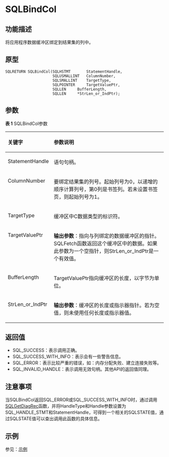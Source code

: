 # SQLBindCol<a name="ZH-CN_TOPIC_0242371440"></a>

## 功能描述<a name="zh-cn_topic_0238272886_zh-cn_topic_0237120416_zh-cn_topic_0059779335_s20aba247faad4486a9207cbeafeadb20"></a>

将应用程序数据缓冲区绑定到结果集的列中。

## 原型<a name="zh-cn_topic_0238272886_zh-cn_topic_0237120416_zh-cn_topic_0059779335_sc0a085a7e70b42b49cf7383da395ecff"></a>

```
SQLRETURN SQLBindCol(SQLHSTMT       StatementHandle,    
                     SQLUSMALLINT   ColumnNumber,     
                     SQLSMALLINT    TargetType,
                     SQLPOINTER     TargetValuePtr,
                     SQLLEN     BufferLength,
                     SQLLEN     *StrLen_or_IndPtr);
```

## 参数<a name="zh-cn_topic_0238272886_zh-cn_topic_0237120416_zh-cn_topic_0059779335_s2841a8589657411785ffbc5592840769"></a>

**表 1**  SQLBindCol参数

<a name="zh-cn_topic_0238272886_zh-cn_topic_0237120416_zh-cn_topic_0059779335_t7f7fe1edade94362b89ebdef0b3126a6"></a>
<table><thead align="left"><tr id="zh-cn_topic_0238272886_zh-cn_topic_0237120416_zh-cn_topic_0059779335_r72a30279067e460fad862a72def9b6e1"><th class="cellrowborder" valign="top" width="23.27%" id="mcps1.2.3.1.1"><p id="zh-cn_topic_0238272886_zh-cn_topic_0237120416_zh-cn_topic_0059779335_ac7920d1a4420479097098517698b1203"><a name="zh-cn_topic_0238272886_zh-cn_topic_0237120416_zh-cn_topic_0059779335_ac7920d1a4420479097098517698b1203"></a><a name="zh-cn_topic_0238272886_zh-cn_topic_0237120416_zh-cn_topic_0059779335_ac7920d1a4420479097098517698b1203"></a><strong id="zh-cn_topic_0238272886_zh-cn_topic_0237120416_zh-cn_topic_0059779335_ae3b4440781a24c7d8bed878942b46f96"><a name="zh-cn_topic_0238272886_zh-cn_topic_0237120416_zh-cn_topic_0059779335_ae3b4440781a24c7d8bed878942b46f96"></a><a name="zh-cn_topic_0238272886_zh-cn_topic_0237120416_zh-cn_topic_0059779335_ae3b4440781a24c7d8bed878942b46f96"></a>关键字</strong></p>
</th>
<th class="cellrowborder" valign="top" width="76.73%" id="mcps1.2.3.1.2"><p id="zh-cn_topic_0238272886_zh-cn_topic_0237120416_zh-cn_topic_0059779335_a4d0fbdd3d7a64b199c050ae0ad075667"><a name="zh-cn_topic_0238272886_zh-cn_topic_0237120416_zh-cn_topic_0059779335_a4d0fbdd3d7a64b199c050ae0ad075667"></a><a name="zh-cn_topic_0238272886_zh-cn_topic_0237120416_zh-cn_topic_0059779335_a4d0fbdd3d7a64b199c050ae0ad075667"></a><strong id="zh-cn_topic_0238272886_zh-cn_topic_0237120416_zh-cn_topic_0059779335_aafeaef49130b4575b44577a4f33cf3f3"><a name="zh-cn_topic_0238272886_zh-cn_topic_0237120416_zh-cn_topic_0059779335_aafeaef49130b4575b44577a4f33cf3f3"></a><a name="zh-cn_topic_0238272886_zh-cn_topic_0237120416_zh-cn_topic_0059779335_aafeaef49130b4575b44577a4f33cf3f3"></a>参数说明</strong></p>
</th>
</tr>
</thead>
<tbody><tr id="zh-cn_topic_0238272886_zh-cn_topic_0237120416_zh-cn_topic_0059779335_rfa83bbcc32f142a3a9af948e06e8e0bb"><td class="cellrowborder" valign="top" width="23.27%" headers="mcps1.2.3.1.1 "><p id="zh-cn_topic_0238272886_zh-cn_topic_0237120416_zh-cn_topic_0059779335_a86f9cfc2b6ff4f20a8d5df63c06236fb"><a name="zh-cn_topic_0238272886_zh-cn_topic_0237120416_zh-cn_topic_0059779335_a86f9cfc2b6ff4f20a8d5df63c06236fb"></a><a name="zh-cn_topic_0238272886_zh-cn_topic_0237120416_zh-cn_topic_0059779335_a86f9cfc2b6ff4f20a8d5df63c06236fb"></a>StatementHandle</p>
</td>
<td class="cellrowborder" valign="top" width="76.73%" headers="mcps1.2.3.1.2 "><p id="zh-cn_topic_0238272886_zh-cn_topic_0237120416_zh-cn_topic_0059779335_a35141cc74911451ab5b7bcba8069ccb7"><a name="zh-cn_topic_0238272886_zh-cn_topic_0237120416_zh-cn_topic_0059779335_a35141cc74911451ab5b7bcba8069ccb7"></a><a name="zh-cn_topic_0238272886_zh-cn_topic_0237120416_zh-cn_topic_0059779335_a35141cc74911451ab5b7bcba8069ccb7"></a>语句句柄。</p>
</td>
</tr>
<tr id="zh-cn_topic_0238272886_zh-cn_topic_0237120416_zh-cn_topic_0059779335_r4a7ef1c7e62f464ab72600b1db11039c"><td class="cellrowborder" valign="top" width="23.27%" headers="mcps1.2.3.1.1 "><p id="zh-cn_topic_0238272886_zh-cn_topic_0237120416_zh-cn_topic_0059779335_a98a0ed7d8b0641eca0be869c5db7a769"><a name="zh-cn_topic_0238272886_zh-cn_topic_0237120416_zh-cn_topic_0059779335_a98a0ed7d8b0641eca0be869c5db7a769"></a><a name="zh-cn_topic_0238272886_zh-cn_topic_0237120416_zh-cn_topic_0059779335_a98a0ed7d8b0641eca0be869c5db7a769"></a>ColumnNumber</p>
</td>
<td class="cellrowborder" valign="top" width="76.73%" headers="mcps1.2.3.1.2 "><p id="zh-cn_topic_0238272886_zh-cn_topic_0237120416_zh-cn_topic_0059779335_aedf9517a97bf4396b931807eeaa5f298"><a name="zh-cn_topic_0238272886_zh-cn_topic_0237120416_zh-cn_topic_0059779335_aedf9517a97bf4396b931807eeaa5f298"></a><a name="zh-cn_topic_0238272886_zh-cn_topic_0237120416_zh-cn_topic_0059779335_aedf9517a97bf4396b931807eeaa5f298"></a>要绑定结果集的列号。起始列号为0，以递增的顺序计算列号，第0列是书签列。若未设置书签页，则起始列号为1。</p>
</td>
</tr>
<tr id="zh-cn_topic_0238272886_zh-cn_topic_0237120416_zh-cn_topic_0059779335_r6b8382814fac430c9bf4db6e196bef7f"><td class="cellrowborder" valign="top" width="23.27%" headers="mcps1.2.3.1.1 "><p id="zh-cn_topic_0238272886_zh-cn_topic_0237120416_zh-cn_topic_0059779335_a840906d6fab14950843227928136f0cd"><a name="zh-cn_topic_0238272886_zh-cn_topic_0237120416_zh-cn_topic_0059779335_a840906d6fab14950843227928136f0cd"></a><a name="zh-cn_topic_0238272886_zh-cn_topic_0237120416_zh-cn_topic_0059779335_a840906d6fab14950843227928136f0cd"></a>TargetType</p>
</td>
<td class="cellrowborder" valign="top" width="76.73%" headers="mcps1.2.3.1.2 "><p id="zh-cn_topic_0238272886_zh-cn_topic_0237120416_zh-cn_topic_0059779335_a616999bf01f44f1a88623f36ecb1927d"><a name="zh-cn_topic_0238272886_zh-cn_topic_0237120416_zh-cn_topic_0059779335_a616999bf01f44f1a88623f36ecb1927d"></a><a name="zh-cn_topic_0238272886_zh-cn_topic_0237120416_zh-cn_topic_0059779335_a616999bf01f44f1a88623f36ecb1927d"></a>缓冲区中C数据类型的标识符。</p>
</td>
</tr>
<tr id="zh-cn_topic_0238272886_zh-cn_topic_0237120416_zh-cn_topic_0059779335_r3f42cec37f3c461ca85429ed0295e46f"><td class="cellrowborder" valign="top" width="23.27%" headers="mcps1.2.3.1.1 "><p id="zh-cn_topic_0238272886_zh-cn_topic_0237120416_zh-cn_topic_0059779335_aa94b2a92905e405993904c14900f8287"><a name="zh-cn_topic_0238272886_zh-cn_topic_0237120416_zh-cn_topic_0059779335_aa94b2a92905e405993904c14900f8287"></a><a name="zh-cn_topic_0238272886_zh-cn_topic_0237120416_zh-cn_topic_0059779335_aa94b2a92905e405993904c14900f8287"></a>TargetValuePtr</p>
</td>
<td class="cellrowborder" valign="top" width="76.73%" headers="mcps1.2.3.1.2 "><p id="zh-cn_topic_0238272886_zh-cn_topic_0237120416_zh-cn_topic_0059779335_af54c62cd94d0485d8c3aa2cb8254fd3e"><a name="zh-cn_topic_0238272886_zh-cn_topic_0237120416_zh-cn_topic_0059779335_af54c62cd94d0485d8c3aa2cb8254fd3e"></a><a name="zh-cn_topic_0238272886_zh-cn_topic_0237120416_zh-cn_topic_0059779335_af54c62cd94d0485d8c3aa2cb8254fd3e"></a><strong id="zh-cn_topic_0238272886_zh-cn_topic_0237120416_zh-cn_topic_0059779335_a025432cf0191435aa9581271363602b1"><a name="zh-cn_topic_0238272886_zh-cn_topic_0237120416_zh-cn_topic_0059779335_a025432cf0191435aa9581271363602b1"></a><a name="zh-cn_topic_0238272886_zh-cn_topic_0237120416_zh-cn_topic_0059779335_a025432cf0191435aa9581271363602b1"></a>输出参数</strong>：指向与列绑定的数据缓冲区的指针。SQLFetch函数返回这个缓冲区中的数据。如果此参数为一个空指针，则StrLen_or_IndPtr是一个有效值。</p>
</td>
</tr>
<tr id="zh-cn_topic_0238272886_zh-cn_topic_0237120416_zh-cn_topic_0059779335_rb83e445fa64d43acbd64d9d5e18ee436"><td class="cellrowborder" valign="top" width="23.27%" headers="mcps1.2.3.1.1 "><p id="zh-cn_topic_0238272886_zh-cn_topic_0237120416_zh-cn_topic_0059779335_a8a20742c0ba549afbfef0e5b0ea212e0"><a name="zh-cn_topic_0238272886_zh-cn_topic_0237120416_zh-cn_topic_0059779335_a8a20742c0ba549afbfef0e5b0ea212e0"></a><a name="zh-cn_topic_0238272886_zh-cn_topic_0237120416_zh-cn_topic_0059779335_a8a20742c0ba549afbfef0e5b0ea212e0"></a>BufferLength</p>
</td>
<td class="cellrowborder" valign="top" width="76.73%" headers="mcps1.2.3.1.2 "><p id="zh-cn_topic_0238272886_zh-cn_topic_0237120416_zh-cn_topic_0059779335_a2cff0048329043e3af3a1b6176b2b877"><a name="zh-cn_topic_0238272886_zh-cn_topic_0237120416_zh-cn_topic_0059779335_a2cff0048329043e3af3a1b6176b2b877"></a><a name="zh-cn_topic_0238272886_zh-cn_topic_0237120416_zh-cn_topic_0059779335_a2cff0048329043e3af3a1b6176b2b877"></a>TargetValuePtr指向缓冲区的长度，以字节为单位。</p>
</td>
</tr>
<tr id="zh-cn_topic_0238272886_zh-cn_topic_0237120416_zh-cn_topic_0059779335_rc74b270421da4002a3ae9c5f78021e83"><td class="cellrowborder" valign="top" width="23.27%" headers="mcps1.2.3.1.1 "><p id="zh-cn_topic_0238272886_zh-cn_topic_0237120416_zh-cn_topic_0059779335_adbb18013cfe746a4b3ac36fc398f4e3c"><a name="zh-cn_topic_0238272886_zh-cn_topic_0237120416_zh-cn_topic_0059779335_adbb18013cfe746a4b3ac36fc398f4e3c"></a><a name="zh-cn_topic_0238272886_zh-cn_topic_0237120416_zh-cn_topic_0059779335_adbb18013cfe746a4b3ac36fc398f4e3c"></a>StrLen_or_IndPtr</p>
</td>
<td class="cellrowborder" valign="top" width="76.73%" headers="mcps1.2.3.1.2 "><p id="zh-cn_topic_0238272886_zh-cn_topic_0237120416_zh-cn_topic_0059779335_a4f2a60901d4946c8b8d832116e826e2c"><a name="zh-cn_topic_0238272886_zh-cn_topic_0237120416_zh-cn_topic_0059779335_a4f2a60901d4946c8b8d832116e826e2c"></a><a name="zh-cn_topic_0238272886_zh-cn_topic_0237120416_zh-cn_topic_0059779335_a4f2a60901d4946c8b8d832116e826e2c"></a><strong id="zh-cn_topic_0238272886_zh-cn_topic_0237120416_zh-cn_topic_0059779335_a9f45f67970c7417b865a2b14be711be6"><a name="zh-cn_topic_0238272886_zh-cn_topic_0237120416_zh-cn_topic_0059779335_a9f45f67970c7417b865a2b14be711be6"></a><a name="zh-cn_topic_0238272886_zh-cn_topic_0237120416_zh-cn_topic_0059779335_a9f45f67970c7417b865a2b14be711be6"></a>输出参数</strong>：缓冲区的长度或指示器指针。若为空值，则未使用任何长度或指示器值。</p>
</td>
</tr>
</tbody>
</table>

## 返回值<a name="zh-cn_topic_0238272886_zh-cn_topic_0237120416_zh-cn_topic_0059779335_s665d7a82265e43e9912a556d627ce508"></a>

-   SQL\_SUCCESS：表示调用正确。
-   SQL\_SUCCESS\_WITH\_INFO：表示会有一些警告信息。
-   SQL\_ERROR：表示比较严重的错误，如：内存分配失败、建立连接失败等。
-   SQL\_INVALID\_HANDLE：表示调用无效句柄。其他API的返回值同理。

## 注意事项<a name="zh-cn_topic_0238272886_zh-cn_topic_0237120416_zh-cn_topic_0059779335_sf12dfc561de44c8a9e952a9b13eda981"></a>

当SQLBindCol返回SQL\_ERROR或SQL\_SUCCESS\_WITH\_INFO时，通过调用[SQLGetDiagRec](SQLGetDiagRec.md)函数，并将HandleType和Handle参数设置为SQL\_HANDLE\_STMT和StatementHandle，可得到一个相关的SQLSTATE值，通过SQLSTATE值可以查出调用此函数的具体信息。

## 示例<a name="zh-cn_topic_0238272886_zh-cn_topic_0237120416_zh-cn_topic_0059779335_sd5d16919fd6141598535fc735a91d4df"></a>

参见：[示例](示例-2.md)

